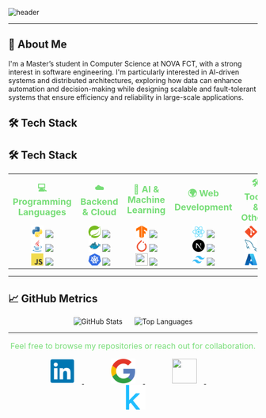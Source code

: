 ![header](https://capsule-render.vercel.app/api?type=waving&height=300&color=0:77dd77,100:b4d3b2&text=Manuel%20Pinto&reversal=false&animation=fadeIn&textBg=false&fontSize=60&desc=Software%20Engineer%20|%20MSc%20in%20Computer%20Science&descSize=25&descAlignY=55&fontAlignY=38)

---

## 👋 **About Me**
I'm a Master’s student in Computer Science at NOVA FCT, with a strong interest in software engineering. I'm particularly interested in AI-driven systems and distributed architectures, exploring how data can enhance automation and decision-making while designing scalable and fault-tolerant systems that ensure efficiency and reliability in large-scale applications. 

## 🛠️ **Tech Stack**

## 🛠️ **Tech Stack**

<table align="center">
  <tr>
    <th align="center" style="color:#77dd77; font-size:18px;">💻 Programming Languages</th>
    <th align="center" style="color:#77dd77; font-size:18px;">☁️ Backend & Cloud</th>
    <th align="center" style="color:#77dd77; font-size:18px;">🧠 AI & Machine Learning</th>
    <th align="center" style="color:#77dd77; font-size:18px;">🌍 Web Development</th>
    <th align="center" style="color:#77dd77; font-size:18px;">🛠️ Tools & Others</th>
  </tr>

  <tr align="center">
    <!-- Programming Languages -->
    <td>
      <img src="https://raw.githubusercontent.com/devicons/devicon/master/icons/python/python-original.svg" width="25" height="25"/>
      <img src="https://img.shields.io/badge/-Python-306998?style=for-the-badge&logo=python&logoColor=white"/>
      <br/>
      <img src="https://raw.githubusercontent.com/devicons/devicon/master/icons/java/java-original.svg" width="25" height="25"/>
      <img src="https://img.shields.io/badge/-Java-ED8B00?style=for-the-badge&logo=openjdk&logoColor=white"/>
      <br/>
      <img src="https://raw.githubusercontent.com/devicons/devicon/master/icons/javascript/javascript-original.svg" width="25" height="25"/>
      <img src="https://img.shields.io/badge/-JavaScript-F7DF1E?style=for-the-badge&logo=javascript&logoColor=black"/>
    </td>
    <!-- Backend & Cloud -->
    <td>
      <img src="https://raw.githubusercontent.com/devicons/devicon/master/icons/spring/spring-original.svg" width="25" height="25"/>
      <img src="https://img.shields.io/badge/-SpringBoot-6DB33F?style=for-the-badge&logo=spring&logoColor=white"/>
      <br/>
      <img src="https://raw.githubusercontent.com/devicons/devicon/master/icons/docker/docker-original.svg" width="25" height="25"/>
      <img src="https://img.shields.io/badge/-Docker-2496ED?style=for-the-badge&logo=docker&logoColor=white"/>
      <br/>
      <img src="https://raw.githubusercontent.com/devicons/devicon/master/icons/kubernetes/kubernetes-plain.svg" width="25" height="25"/>
      <img src="https://img.shields.io/badge/-Kubernetes-326CE5?style=for-the-badge&logo=kubernetes&logoColor=white"/>
    </td>
    <!-- AI & ML -->
    <td>
      <img src="https://raw.githubusercontent.com/devicons/devicon/master/icons/tensorflow/tensorflow-original.svg" width="25" height="25"/>
      <img src="https://img.shields.io/badge/-TensorFlow-FF6F00?style=for-the-badge&logo=tensorflow&logoColor=white"/>
      <br/>
      <img src="https://raw.githubusercontent.com/devicons/devicon/master/icons/pytorch/pytorch-original.svg" width="25" height="25"/>
      <img src="https://img.shields.io/badge/-PyTorch-EE4C2C?style=for-the-badge&logo=pytorch&logoColor=white"/>
      <br/>
      <img src="https://huggingface.co/front/assets/huggingface_logo-noborder.svg" width="25" height="25"/>
      <img src="https://img.shields.io/badge/-HuggingFace-FFCC4D?style=for-the-badge&logo=huggingface&logoColor=black"/>
    </td>
    <!-- Web Development -->
    <td>
      <img src="https://raw.githubusercontent.com/devicons/devicon/master/icons/react/react-original.svg" width="25" height="25"/>
      <img src="https://img.shields.io/badge/-React-61DAFB?style=for-the-badge&logo=react&logoColor=black"/>
      <br/>
      <img src="https://raw.githubusercontent.com/devicons/devicon/master/icons/nextjs/nextjs-original.svg" width="25" height="25"/>
      <img src="https://img.shields.io/badge/-Next.js-000000?style=for-the-badge&logo=nextdotjs&logoColor=white"/>
      <br/>
      <img src="https://raw.githubusercontent.com/devicons/devicon/master/icons/tailwindcss/tailwindcss-original.svg" width="25" height="25"/>
      <img src="https://img.shields.io/badge/-Tailwind_CSS-38B2AC?style=for-the-badge&logo=tailwind-css&logoColor=white"/>
    </td>
    <!-- Tools -->
    <td>
      <img src="https://raw.githubusercontent.com/devicons/devicon/master/icons/git/git-original.svg" width="25" height="25"/>
      <img src="https://img.shields.io/badge/-Git-F05032?style=for-the-badge&logo=git&logoColor=white"/>
      <br/>
      <img src="https://raw.githubusercontent.com/devicons/devicon/master/icons/mysql/mysql-original.svg" width="25" height="25"/>
      <img src="https://img.shields.io/badge/-MySQL-4479A1?style=for-the-badge&logo=mysql&logoColor=white"/>
      <br/>
      <img src="https://raw.githubusercontent.com/devicons/devicon/master/icons/azure/azure-original.svg" width="25" height="25"/>
      <img src="https://img.shields.io/badge/-Azure-0089D6?style=for-the-badge&logo=microsoftazure&logoColor=white"/>
    </td>
  </tr>
</table>

---

## 📈 **GitHub Metrics**
<p align="center">
  <img 
       src="https://github-readme-stats.vercel.app/api?username=ManuelCPinto&show_icons=true&bg_color=0D1117&title_color=C8FFD4&text_color=FFFFFF&icon_color=C8FFD4&border_color=C8FFD4"
       alt="GitHub Stats"
       width="49%"
       style="vertical-align:top; margin-right:2%;"
  />
  <img 
       src="https://github-readme-stats.vercel.app/api/top-langs/?username=ManuelCPinto&layout=compact&bg_color=0D1117&title_color=C8FFD4&text_color=FFFFFF&icon_color=C8FFD4&border_color=C8FFD4"
       alt="Top Languages"
       width="37.3%"
       style="vertical-align:bottom; margin-left:2%;"
  />
</p>

---

<p align="center" style="color:#77dd77; font-size:16px;">
  Feel free to browse my repositories or reach out for collaboration.
</p>

<p align="center">
  <a href="https://www.linkedin.com/in/ManuelCPinto" target="_blank">
    <img src="https://raw.githubusercontent.com/devicons/devicon/master/icons/linkedin/linkedin-original.svg" width="50" height="50" style="margin: 0 15px;"/>
  </a>
  &nbsp;&nbsp;&nbsp;&nbsp;&nbsp;&nbsp;&nbsp;&nbsp;&nbsp;
  <a href="mailto:manuelcoelhopinto@gmail.com">
    <img src="https://raw.githubusercontent.com/devicons/devicon/master/icons/google/google-original.svg" width="50" height="50" style="margin: 0 15px;"/>
  </a>
  &nbsp;&nbsp;&nbsp;&nbsp;&nbsp;&nbsp;&nbsp;&nbsp;&nbsp;
  <a href="https://leetcode.com/ManuelCPinto" target="_blank">
    <img src="https://upload.wikimedia.org/wikipedia/commons/1/19/LeetCode_logo_black.png" width="50" height="50" style="margin: 0 15px;"/>
  </a>
  &nbsp;&nbsp;&nbsp;&nbsp;&nbsp;&nbsp;&nbsp;&nbsp;&nbsp;
  <a href="https://www.kaggle.com/ManuelCPinto" target="_blank">
    <img src="https://raw.githubusercontent.com/devicons/devicon/master/icons/kaggle/kaggle-original.svg" width="50" height="50" style="margin: 0 100px;"/>
  </a>
</p>


